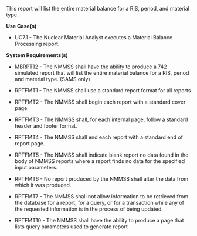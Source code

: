 This report will list the entire material balance for a RIS, period, and
material type.

**Use Case(s)**
- UC7.1 - The Nuclear Material Analyst executes a Material Balance Processing report.

**System Requirements(s)**

- [MBRPT12](/Requirements/4.5-%2D-Material-Balance-Processing/MBPR012) - The NMMSS shall have the ability to produce a 742 simulated report that will list the entire material balance for a RIS, period and material type. (SAMS only)

- RPTFMT1 - The NMMSS shall use a standard report format for all reports

- RPTFMT2 - The NMMSS shall begin each report with a standard cover page.

- RPTFMT3 - The NMMSS shall, for each internal page, follow a standard header and footer format.

- RPTFMT4 - The NMMSS shall end each report with a standard end of report page.

- RPTFMT5 - The NMMSS shall indicate blank report no data found in the body of NMMSS reports where a report finds no data for the specified input parameters.

- RPTFMT6 - No report produced by the NMMSS shall alter the data from which it was produced.

- RPTFMT7 - The NMMSS shall not allow information to be retrieved from the database for a report, for a query, or for a transaction while any of the requested information is in the process of being updated.

- RPTFMT10 - The NMMSS shall have the ability to produce a page that lists query parameters used to generate report
